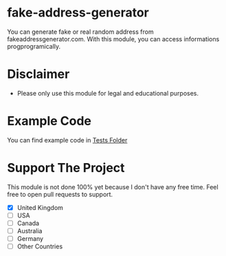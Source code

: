 # fake-address-generator
You can generate fake or real random address from fakeaddressgenerator.com. 
With this module, you can access informations progprogramically.

# Disclaimer
* Please only use this module for legal and educational purposes.

# Example Code
You can find example code in [Tests Folder](https://github.com/muratulashozturk/fake-address-generator/blob/main/tests/)

# Support The Project
This module is not done 100% yet because I don't have any free time. Feel free to open pull requests to support.
- [x] United Kingdom
- [ ] USA
- [ ] Canada
- [ ] Australia
- [ ] Germany
- [ ] Other Countries
